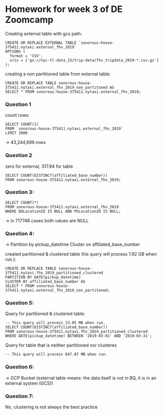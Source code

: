 # Homework for week 3 of DE Zoomcamp


Creating external table with gcs path:

```
CREATE OR REPLACE EXTERNAL TABLE `sonorous-house-375411.nytaxi.external_fhv_2019`
OPTIONS (
  format = 'CSV',
  uris = ['gs://nyc-tl-data_23/trip-data/fhv_tripdata_2019-*.csv.gz']
);
```
creating a non partitioned table from external table:
```
CREATE OR REPLACE TABLE sonorous-house-375411.nytaxi.external_fhv_2019_non_partitoned AS
SELECT * FROM sonorous-house-375411.nytaxi.external_fhv_2019;
```

### Question 1 

count rows:

```
SELECT COUNT(1) 
FROM `sonorous-house-375411.nytaxi.external_fhv_2019` 
LIMIT 1000
```
&rarr; 43,244,696 rows

### Question 2

zero for external, 317.94 for table

```
SELECT COUNT(DISTINCT(affiliated_base_number))
FROM sonorous-house-375411.nytaxi.external_fhv_2019;
```

### Question 3:


```
SELECT COUNT(*)
FROM sonorous-house-375411.nytaxi.external_fhv_2019
WHERE DOLocationID IS NULL AND PULocationID IS NULL;
```
&rarr; in 717748 cases both values are NULL

### Question 4:

&rarr; Partition by pickup_datetime Cluster on affiliated_base_number

created partitioned & clustered table (his query will process 1.92 GB when run.):

```
CREATE OR REPLACE TABLE sonorous-house-375411.nytaxi.fhv_2019_partitioned_clustered
PARTITION BY DATE(pickup_datetime)
CLUSTER BY affiliated_base_number AS
SELECT * FROM sonorous-house-375411.nytaxi.external_fhv_2019_non_partitoned;
```


### Question 5:

Query for partitioned & clustered table:
```
-- This query will process 23.05 MB when run.
SELECT COUNT(DISTINCT(affiliated_base_number))
FROM sonorous-house-375411.nytaxi.fhv_2019_partitioned_clustered
WHERE DATE(pickup_datetime) BETWEEN '2019-03-01' AND '2019-03-31';
```


Query for table that is neither partitioned nor clusteres

```
-- This query will process 647.87 MB when run.
```

### Question 6:

&rarr; GCP Bucket (external table means: the data itself is not in BQ, it is in an external system (GCS))


### Question 7:

No, clustering is not always the best practice
